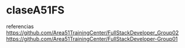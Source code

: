 # claseA51FS

referencias
https://github.com/Area51TrainingCenter/FullStackDeveloper_Group02
https://github.com/Area51TrainingCenter/FullStackDeveloper-Group01
